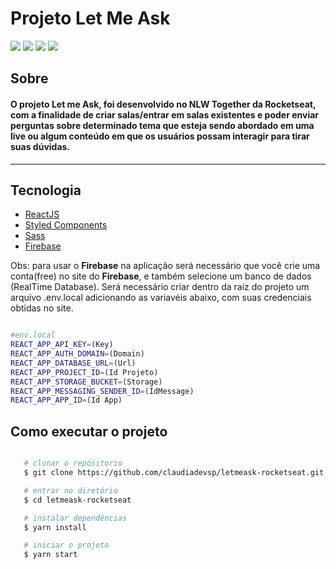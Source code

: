 # Projeto Let Me Ask

<div>
    <img src="https://ik.imagekit.io/6ktc8znrdv0/Screenshot_from_2021-06-27_10-09-55_y9mj0mbkQ.png">
    <img src="https://ik.imagekit.io/6ktc8znrdv0/Screenshot_from_2021-06-27_10-26-38_9gYA9Nbdx.png">
    <img src="https://ik.imagekit.io/6ktc8znrdv0/Screenshot_from_2021-06-27_10-25-14_-68F_wOuB.png">
    <img src="https://ik.imagekit.io/6ktc8znrdv0/Screenshot_from_2021-06-27_10-28-22_Za8SGQ4E7.png">
</div>

## Sobre

#### O projeto **Let me Ask**, foi desenvolvido no **NLW Together** da **Rocketseat**, com a finalidade de criar salas/entrar em salas existentes e poder enviar perguntas sobre determinado tema que esteja sendo abordado em uma live ou algum conteúdo em que os usuários possam interagir para tirar suas dúvidas.
---
## Tecnologia

- [ReactJS](https://reactjs.org)
- [Styled Components](https://styled-components.com/)
- [Sass](https://sass-lang.com/)
- [Firebase](https://firebase.google.com/)

Obs: para usar o **Firebase** na aplicação será necessário que você
crie uma conta(free) no site do **Firebase**, e também selecione um banco de dados (RealTime Database).
Será necessário criar dentro da raiz do projeto um arquivo .env.local adicionando as variavéis abaixo, com suas credenciais obtidas no site.

``` bash

#env.local
REACT_APP_API_KEY=(Key)
REACT_APP_AUTH_DOMAIN=(Domain)
REACT_APP_DATABASE_URL=(Url)
REACT_APP_PROJECT_ID=(Id Projeto)
REACT_APP_STORAGE_BUCKET=(Storage)
REACT_APP_MESSAGING_SENDER_ID=(IdMessage)
REACT_APP_APP_ID=(Id App)

```

## Como executar o projeto

```bash

   # clonar o repósitorio
   $ git clone https://github.com/claudiadevsp/letmeask-rocketseat.git

   # entrar no diretório
   $ cd letmeask-rocketseat

   # instalar dependências
   $ yarn install

   # iniciar o projeto
   $ yarn start
